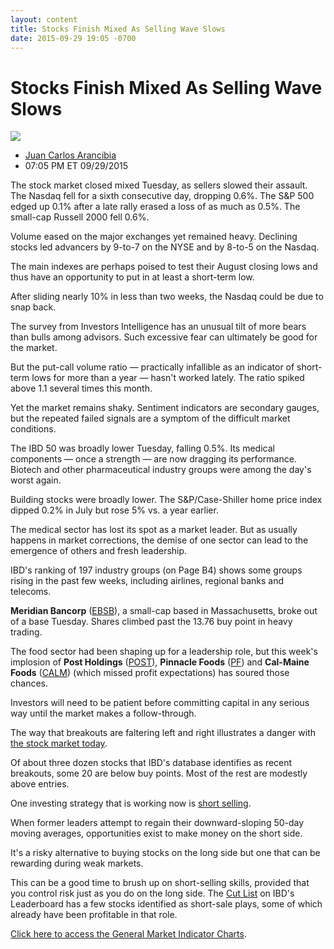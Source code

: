 ```yaml
---
layout: content
title: Stocks Finish Mixed As Selling Wave Slows
date: 2015-09-29 19:05 -0700
---
```



Stocks Finish Mixed As Selling Wave Slows
==========================================


![](https://www.investors.com/wp-content/uploads/ibd-migrated-images/MPv_150930_635791377224976674.png)

* [Juan Carlos Arancibia](https://www.investors.com/author/juan-carlos-arancibia/ "Posts by Juan Carlos Arancibia")
* 07:05 PM ET 09/29/2015




  

The stock market closed mixed Tuesday, as sellers slowed their assault. The Nasdaq fell for a sixth consecutive day, dropping 0.6%. The S&P 500 edged up 0.1% after a late rally erased a loss of as much as 0.5%. The small-cap Russell 2000 fell 0.6%.

  

Volume eased on the major exchanges yet remained heavy. Declining stocks led advancers by 9-to-7 on the NYSE and by 8-to-5 on the Nasdaq.

  

The main indexes are perhaps poised to test their August closing lows and thus have an opportunity to put in at least a short-term low.

  

After sliding nearly 10% in less than two weeks, the Nasdaq could be due to snap back.

  

The survey from Investors Intelligence has an unusual tilt of more bears than bulls among advisors. Such excessive fear can ultimately be good for the market.

  

But the put-call volume ratio — practically infallible as an indicator of short-term lows for more than a year — hasn't worked lately. The ratio spiked above 1.1 several times this month.

  

Yet the market remains shaky. Sentiment indicators are secondary gauges, but the repeated failed signals are a symptom of the difficult market conditions.

  

The IBD 50 was broadly lower Tuesday, falling 0.5%. Its medical components — once a strength — are now dragging its performance. Biotech and other pharmaceutical industry groups were among the day's worst again.

  

Building stocks were broadly lower. The S&P/Case-Shiller home price index dipped 0.2% in July but rose 5% vs. a year earlier.

  

The medical sector has lost its spot as a market leader. But as usually happens in market corrections, the demise of one sector can lead to the emergence of others and fresh leadership.

  

IBD's ranking of 197 industry groups (on Page B4) shows some groups rising in the past few weeks, including airlines, regional banks and telecoms.

  

**Meridian Bancorp** ([EBSB](https://research.investors.com/quote.aspx?symbol=EBSB)), a small-cap based in Massachusetts, broke out of a base Tuesday. Shares climbed past the 13.76 buy point in heavy trading.

  

The food sector had been shaping up for a leadership role, but this week's implosion of **Post Holdings** ([POST](https://research.investors.com/quote.aspx?symbol=POST)), **Pinnacle Foods** ([PF](https://research.investors.com/quote.aspx?symbol=PF)) and **Cal-Maine Foods** ([CALM](https://research.investors.com/quote.aspx?symbol=CALM)) (which missed profit expectations) has soured those chances.

  

Investors will need to be patient before committing capital in any serious way until the market makes a follow-through.

  

The way that breakouts are faltering left and right illustrates a danger with [the stock market today](https://www.investors.com/stock-market-today/).

  

Of about three dozen stocks that IBD's database identifies as recent breakouts, some 20 are below buy points. Most of the rest are modestly above entries.

  

One investing strategy that is working now is [short selling](http://news.investors.com/investing/the-short-side.htm).

  

When former leaders attempt to regain their downward-sloping 50-day moving averages, opportunities exist to make money on the short side.

  

It's a risky alternative to buying stocks on the long side but one that can be rewarding during weak markets.

  

This can be a good time to brush up on short-selling skills, provided that you control risk just as you do on the long side. The [Cut List](http://leaderboard.investors.com/leaderboard/cutlist/) on IBD's Leaderboard has a few stocks identified as short-sale plays, some of which already have been profitable in that role.

  

[Click here to access the General Market Indicator Charts](https://www.investors.com/pdf/GMI_093015.pdf).




